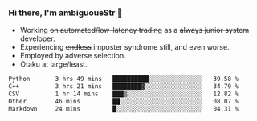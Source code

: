 ### Hi there, I'm ambiguou~~s~~Str 👋

<!--
**ambiguoustexture/ambiguoustexture** is a ✨ _special_ ✨ repository because its `README.md` (this file) appears on your GitHub profile.

Here are some ideas to get you started:
-->
- Working ~~on automated/low-latency trading~~ as a ~~always junior system~~ developer.
- Experiencing ~~endless~~ imposter syndrome still, and even worse.
- Employed by adverse selection.
- Otaku at large/least.

<!--START_SECTION:waka-->

```txt
Python       3 hrs 49 mins   ██████████░░░░░░░░░░░░░░░   39.58 %
C++          3 hrs 21 mins   ████████▓░░░░░░░░░░░░░░░░   34.79 %
CSV          1 hr 14 mins    ███▒░░░░░░░░░░░░░░░░░░░░░   12.82 %
Other        46 mins         ██░░░░░░░░░░░░░░░░░░░░░░░   08.07 %
Markdown     24 mins         █░░░░░░░░░░░░░░░░░░░░░░░░   04.31 %
```

<!--END_SECTION:waka-->
